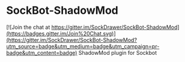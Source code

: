 # SockBot-ShadowMod

[![Join the chat at https://gitter.im/SockDrawer/SockBot-ShadowMod](https://badges.gitter.im/Join%20Chat.svg)](https://gitter.im/SockDrawer/SockBot-ShadowMod?utm_source=badge&utm_medium=badge&utm_campaign=pr-badge&utm_content=badge)
ShadowMod plugin for Sockbot
 

